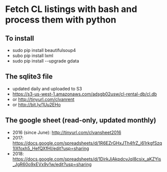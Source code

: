 # Fetch CL listings with bash and process them with python

## To install
* sudo pip install beautifulsoup4
* subo pip install lxml
* sudo pip install --upgrade gdata

## The sqlite3 file
* updated daily and uploaded to S3
* https://s3-us-west-1.amazonaws.com/adsgb02usw/cl-rental-db/cl.db
* or http://tinyurl.com/clvanrent
* or http://bit.ly/1Uu2EHo

## The google sheet (read-only, updated monthly)
* 2016 (since June): http://tinyurl.com/clvansheet2016
* 2017: https://docs.google.com/spreadsheets/d/1R6EZrGHxJTh4frZ_i61rkgfSzq1lXfoxh5_HefQXfHI/edit?usp=sharing
* 2018: https://docs.google.com/spreadsheets/d/1DirkJjAkpdcvJqI8csix_aKZYis_JgR60o9xEVx9v1w/edit?usp=sharing
